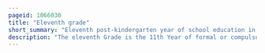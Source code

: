 ```yaml
---
pageid: 1066030
title: "Eleventh grade"
short_summary: "Eleventh post-kindergarten year of school education in some school systems"
description: "The eleventh Grade is the 11th Year of formal or compulsory Education. It is usually the third Year of high School. Students in the eleventh Grade are generally 1617 Years old."
---
```

